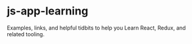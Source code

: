 # js-app-learning
Examples, links, and helpful tidbits to help you Learn React, Redux, and related tooling.
